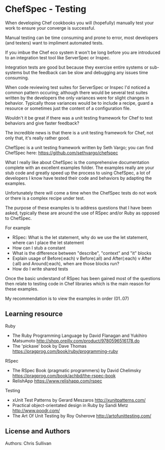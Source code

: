 ChefSpec - Testing
====================
When developing Chef cookbooks you will (hopefully) manually test your work to ensure your converge is successful.

Manual testing can be time consuming and prone to error, most developers (and testers) want to impliment automated tests. 

If you imbue the Chef eco system it won't be long before you are introduced to an integration test tool like ServerSpec or Inspec.

Integration tests are good but because they exercise entire systems or sub-systems but the feedback can be slow and debugging any issues time consuming.

When code reviewing test suites for ServerSpec or Inspec I'd noticed a common pattern occuring; although there would be several test suites written by the developers the only variances were for slight changes in behavior.
Typically those variances would be to include a recipe, guard a resource or sometimes just the content of a configuration file.

Wouldn't it be great if there was a unit testing framework for Chef to test behaviors and give faster feedback?

The incredible news is that there is a unit testing framework for Chef, not only that, it's really rather good. 

ChefSpec is a unit testing framework written by Seth Vargo; you can find ChefSpec here: https://github.com/sethvargo/chefspec

What I really like about ChefSpec is the comprehensive documentation complete with an excellent examples folder.
The examples really are your stub code and greatly speed up the process to using ChefSpec, a lot of developers I know have tested their code and behaviors by adapting the examples.

Unfortunately there will come a time when the ChefSpec tests do not work or there is a complex recipe under test.

The purpose of these examples is to address questions that I have been asked, typically these are around the use of RSpec and/or Ruby as opposed to ChefSpec.

For example
* RSpec: What is the let statement, why do we use the let statement, where can I place the let statement
* How can I stub a constant
* What is the difference between "describe", "context" and "it" blocks
* Explain usage of Before(:each) v Before(:all) and After(:each) v After (:all) and Around(:each), when are those blocks run?
* How do I write shared tests

Once the basic understand of RSpec has been gained most of the questions then relate to testing code in Chef libraries which is the main reason for these examples.

My recommendation is to view the examples in order (01..07) 

Learning resource
-----------------
Ruby
* The Ruby Programming Language by David Flanagan and Yukihiro Matsumoto http://shop.oreilly.com/product/9780596516178.do
* The 'pickaxe' book by Dave Thomas https://pragprog.com/book/ruby/programming-ruby

RSpec
* The RSpec Book (pragmatic programmers) by David Chelimsky https://pragprog.com/book/achbd/the-rspec-book
* RelishApp https://www.relishapp.com/rspec

Testing
* xUnit Test Patterns by Gerard Meszaros http://xunitpatterns.com/
* Practical object-orientated design in Ruby by Sandi Metz http://www.poodr.com/
* The Art Of Unit Testing by Roy Osherove http://artofunittesting.com/


License and Authors
-------------------
Authors: Chris Sullivan
